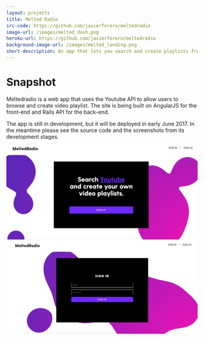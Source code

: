 ```yaml
---
layout: projects
title: Melted Radio
src-code: https://github.com/javierforero/meltedradio
image-url: /images/melted_dash.png
heroku-url: https://github.com/javierforero/meltedradio
background-image-url: /images/melted_landing.png
short-description: An app that lets you search and create playlists from youtube
---
```



Snapshot
============

Meltedradio is a web app that uses the Youtube API to allow users to browse and create
video playlist. The site is being built on AngularJS for the front-end and Rails API for the back-end.

The app is still in development, but it will be deployed in early June 2017.
In the meantime please see the source code and the screenshots from its development
stages.

![Alt text](/images/melted_landing.png)
![Alt text](/images/sign_up.png)
